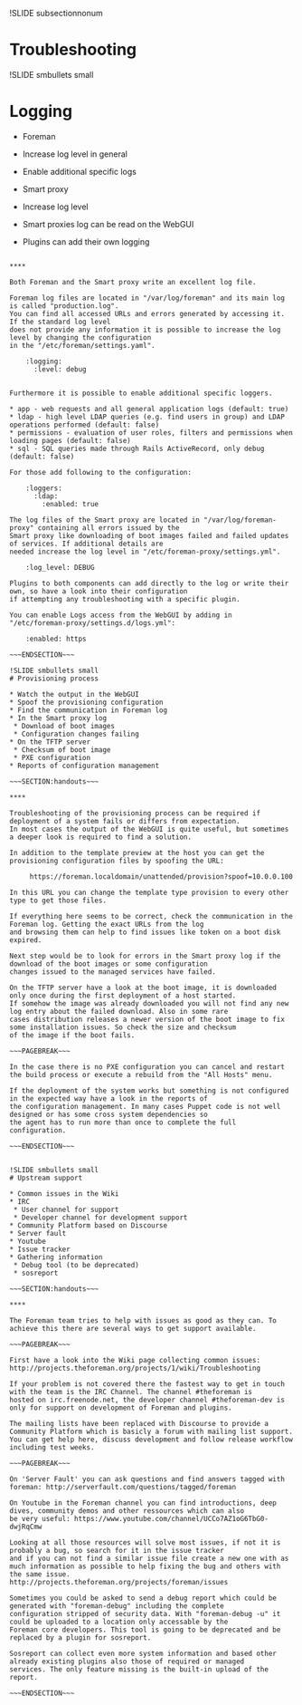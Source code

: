 !SLIDE subsectionnonum
# Troubleshooting

!SLIDE smbullets small
# Logging

* Foreman
 * Increase log level in general
 * Enable additional specific logs

* Smart proxy
 * Increase log level
 * Smart proxies log can be read on the WebGUI

* Plugins can add their own logging

~~~SECTION:handouts~~~

****

Both Foreman and the Smart proxy write an excellent log file.

Foreman log files are located in "/var/log/foreman" and its main log is called "production.log".
You can find all accessed URLs and errors generated by accessing it. If the standard log level 
does not provide any information it is possible to increase the log level by changing the configuration
in the "/etc/foreman/settings.yaml".

    :logging:
      :level: debug


Furthermore it is possible to enable additional specific loggers.

* app - web requests and all general application logs (default: true)
* ldap - high level LDAP queries (e.g. find users in group) and LDAP operations performed (default: false)
* permissions - evaluation of user roles, filters and permissions when loading pages (default: false)
* sql - SQL queries made through Rails ActiveRecord, only debug (default: false)

For those add following to the configuration:

    :loggers:
      :ldap:
        :enabled: true

The log files of the Smart proxy are located in "/var/log/foreman-proxy" containing all errors issued by the
Smart proxy like downloading of boot images failed and failed updates of services. If additional details are
needed increase the log level in "/etc/foreman-proxy/settings.yml".

    :log_level: DEBUG

Plugins to both components can add directly to the log or write their own, so have a look into their configuration
if attempting any troubleshooting with a specific plugin.

You can enable Logs access from the WebGUI by adding in
"/etc/foreman-proxy/settings.d/logs.yml":

    :enabled: https

~~~ENDSECTION~~~

!SLIDE smbullets small
# Provisioning process

* Watch the output in the WebGUI
* Spoof the provisioning configuration
* Find the communication in Foreman log
* In the Smart proxy log
 * Download of boot images
 * Configuration changes failing
* On the TFTP server
 * Checksum of boot image
 * PXE configuration
* Reports of configuration management

~~~SECTION:handouts~~~

****

Troubleshooting of the provisioning process can be required if deployment of a system fails or differs from expectation.
In most cases the output of the WebGUI is quite useful, but sometimes a deeper look is required to find a solution.

In addition to the template preview at the host you can get the provisioning configuration files by spoofing the URL:

     https://foreman.localdomain/unattended/provision?spoof=10.0.0.100

In this URL you can change the template type provision to every other type to get those files.

If everything here seems to be correct, check the communication in the Foreman log. Getting the exact URLs from the log
and browsing them can help to find issues like token on a boot disk expired.

Next step would be to look for errors in the Smart proxy log if the download of the boot images or some configuration
changes issued to the managed services have failed.

On the TFTP server have a look at the boot image, it is downloaded only once during the first deployment of a host started.
If somehow the image was already downloaded you will not find any new log entry about the failed download. Also in some rare
cases distribution releases a newer version of the boot image to fix some installation issues. So check the size and checksum
of the image if the boot fails. 

~~~PAGEBREAK~~~

In the case there is no PXE configuration you can cancel and restart the build process or execute a rebuild from the "All Hosts" menu.

If the deployment of the system works but something is not configured in the expected way have a look in the reports of
the configuration management. In many cases Puppet code is not well designed or has some cross system dependencies so
the agent has to run more than once to complete the full configuration.

~~~ENDSECTION~~~


!SLIDE smbullets small
# Upstream support

* Common issues in the Wiki
* IRC
 * User channel for support
 * Developer channel for development support
* Community Platform based on Discourse
* Server fault
* Youtube
* Issue tracker
* Gathering information
 * Debug tool (to be deprecated)
 * sosreport

~~~SECTION:handouts~~~

****

The Foreman team tries to help with issues as good as they can. To achieve this there are several ways to get support available.

~~~PAGEBREAK~~~

First have a look into the Wiki page collecting common issues: http://projects.theforeman.org/projects/1/wiki/Troubleshooting

If your problem is not covered there the fastest way to get in touch with the team is the IRC Channel. The channel #theforeman is
hosted on irc.freenode.net, the developer channel #theforeman-dev is only for support on development of Foreman and plugins.

The mailing lists have been replaced with Discourse to provide a Community Platform which is basicly a forum with mailing list support.
You can get help here, discuss development and follow release workflow including test weeks.

~~~PAGEBREAK~~~

On 'Server Fault' you can ask questions and find answers tagged with foreman: http://serverfault.com/questions/tagged/foreman

On Youtube in the Foreman channel you can find introductions, deep dives, community demos and other ressources which can also
be very useful: https://www.youtube.com/channel/UCCo7AZ1oG6TbG0-dwjRqCmw

Looking at all those resources will solve most issues, if not it is probably a bug, so search for it in the issue tracker
and if you can not find a similar issue file create a new one with as much information as possible to help fixing the bug and others with the same issue. 
http://projects.theforeman.org/projects/foreman/issues

Sometimes you could be asked to send a debug report which could be generated with "foreman-debug" including the complete
configuration stripped of security data. With "foreman-debug -u" it could be uploaded to a location only accessable by the
Foreman core developers. This tool is going to be deprecated and be replaced by a plugin for sosreport.

Sosreport can collect even more system information and based other already existing plugins also those of required or managed
services. The only feature missing is the built-in upload of the report.

~~~ENDSECTION~~~

